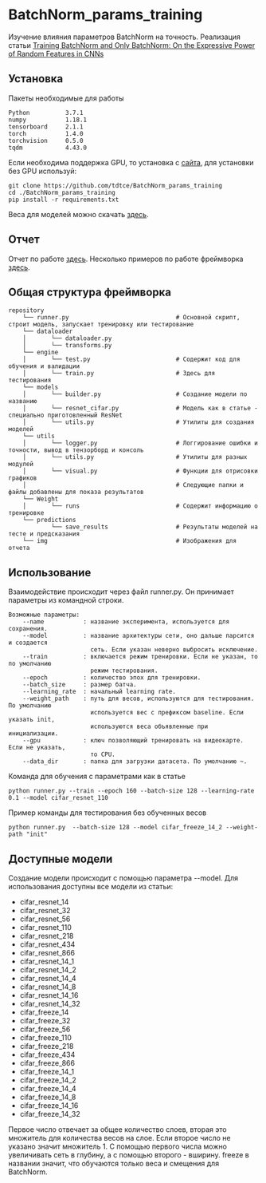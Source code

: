 # BatchNorm_params_training
Изучение влияния параметров BatchNorm на точность. Реализация статьи [Training BatchNorm and Only BatchNorm:
On the Expressive Power of Random Features in CNNs](https://arxiv.org/pdf/2003.00152.pdf)

## Установка
Пакеты необходимые для работы
```
Python          3.7.1
numpy           1.18.1
tensorboard     2.1.1
torch           1.4.0
torchvision     0.5.0
tqdm            4.43.0
```
Если необходима поддержка GPU, то установка с [сайта](https://pytorch.org/), для установки без GPU используй:
```shell
git clone https://github.com/tdtce/BatchNorm_params_training
cd ./BatchNorm_params_training
pip install -r requirements.txt
```

Веса для моделей можно скачать [здесь](https://drive.google.com/file/d/1CqJVSkHknjAAp7hvVDsaVZTbfNU-bmUY/view).

## Отчет
Отчет по работе [здесь](https://github.com/tdtce/BatchNorm_params_training/blob/master/summary.ipynb).
Несколько примеров по работе фреймворка [здесь](https://github.com/tdtce/BatchNorm_params_training/blob/master/examples.ipynb).

## Общая структура фреймворка
```
repository
    └── runner.py                              # Основной скрипт, строит модель, запускает тренировку или тестирование
    └── dataloader
    │       └── dataloader.py                  
    │       └── transforms.py                  
    └── engine
    │       └── test.py                        # Содержит код для обучения и валидации
    │       └── train.py                       # Здесь для тестирования
    └── models
    │       └── builder.py                     # Создание модели по названию
    │       └── resnet_cifar.py                # Модель как в статье - специально приготовленный ResNet
    │       └── utils.py                       # Утилиты для создания моделей
    └── utils
    │       └── logger.py                      # Логгирование ошибки и точности, вывод в тензорборд и консоль
    │       └── utils.py                       # Утилиты для разных модулей
    │       └── visual.py                      # Функции для отрисовки графиков
    │                                          # Следующие папки и файлы добавлены для показа результатов 
    └── Weight                                 
    │       └── runs                           # Содержит информацию о тренировке
    └── predictions        
            └── save_results                   # Результаты моделей на тесте и предсказания 
    └── img                                    # Изображения для отчета       
```

## Использование
Взаимодействие происходит через файл runner.py. Он принимает параметры из командной строки.
```
Возможные параметры:
    --name           : название эксперимента, используется для сохранения.
    --model          : название архитектуры сети, оно дальше парсится и создается 
                       сеть. Если указан неверно выбросить исключение.
    --train          : включается режим тренировки. Если не указан, то по умолчанию 
                       режим тестирования.
    --epoch          : количество эпох для тренировки.
    --batch_size     : размер батча.
    --learning_rate  : начальный learning rate.
    --weight_path    : путь для весов, используются для тестирования. По умолчанию 
                       используется вес с префиксом baseline. Если указать init, 
                       используются веса объявленные при инициализации. 
    --gpu            : ключ позволяющий тренировать на видеокарте. Если не указать, 
                       то CPU.
    --data_dir       : папка для загрузки датасета. По умолчанию ~.
```

Команда для обучения с параметрами как в статье
```
python runner.py --train --epoch 160 --batch-size 128 --learning-rate 0.1 --model cifar_resnet_110
```
Пример команды для тестирования без обученных весов
```
python runner.py  --batch-size 128 --model cifar_freeze_14_2 --weight-path "init"
```

## Доступные модели
Создание модели происходит с помощью параметра --model. 
Для использования доступны все модели из статьи:
- cifar_resnet_14
- cifar_resnet_32
- cifar_resnet_56
- cifar_resnet_110
- cifar_resnet_218
- cifar_resnet_434
- cifar_resnet_866
- cifar_resnet_14_1
- cifar_resnet_14_2
- cifar_resnet_14_4
- cifar_resnet_14_8
- cifar_resnet_14_16
- cifar_resnet_14_32
- cifar_freeze_14
- cifar_freeze_32
- cifar_freeze_56
- cifar_freeze_110
- cifar_freeze_218
- cifar_freeze_434
- cifar_freeze_866
- cifar_freeze_14_1
- cifar_freeze_14_2
- cifar_freeze_14_4
- cifar_freeze_14_8
- cifar_freeze_14_16            
- cifar_freeze_14_32

Первое число отвечает за общее количество слоев, вторая это множитель для количества весов на слое. Если второе число не указано значит множитель 1. С помощью первого числа можно увеличивать сеть в глубину, а с помощью второго - вширину. freeze в названии значит, что обучаются только веса и смещения для BatchNorm.
